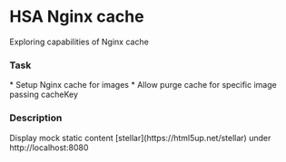 # HSA Nginx cache
Exploring capabilities of Nginx cache

<h3>Task</h3>
* Setup Nginx cache for images
* Allow purge cache for specific image passing cacheKey

<h3>Description</h3>
Display mock static content [stellar](https://html5up.net/stellar) under http://localhost:8080
